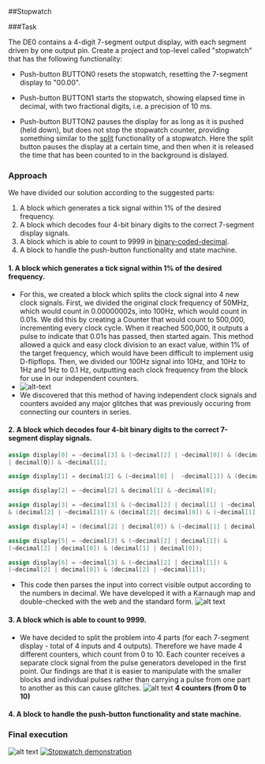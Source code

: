 ##Stopwatch

###Task

The DE0 contains a 4-digit 7-segment output display,
with each segment driven by one output pin. Create
a project and top-level called "stopwatch" that has
the following functionality:

- Push-button BUTTON0 resets the stopwatch,
  resetting the 7-segment display to "00.00".

- Push-button BUTTON1 starts the stopwatch,
  showing elapsed time in decimal, with two
  fractional digits, i.e. a precision of 10 ms.

- Push-button BUTTON2 pauses the display for as
  long as it is pushed (held down), but does not stop
  the stopwatch counter, providing something similar to the
  [split](http://en.wikipedia.org/wiki/Stopwatch) functionality
  of a stopwatch. Here the split button pauses the display at a certain time, and then when it is released the time that has been counted to in the background is dislayed.

### Approach

We have divided our solution according to the suggested parts:
  1. A block which generates a tick signal within 1% of the desired frequency.
  2. A block which decodes four 4-bit binary digits to the correct 7-segment display signals.
  3. A block which is able to count to 9999 in [binary-coded-decimal](http://en.wikipedia.org/wiki/Binary-coded_decimal).
  4. A block to handle the push-button functionality and state machine.

#### 1. A block which generates a tick signal within 1% of the desired frequency.
  - For this, we created a block which splits the clock signal into 4 new clock signals. First, we divided the original clock frequency of 50MHz, which would count in 0.00000002s, into 100Hz, which would count in 0.01s. We did this by creating a Counter that would count to 500,000, incrementing every clock cycle. When it reached 500,000, it outputs a pulse to indicate that 0.01s has passed, then started again. This method allowed a quick and easy clock division to an exact value, within 1% of the target frequency, which would have been difficult to implement usig D-flipflops. Then, we divided our 100Hz signal into 10Hz, and 10Hz to 1Hz and 1Hz to 0.1 Hz, outputting each clock frequency from the block for use in our independent counters.
  - ![alt-text](https://github.com/fexter-svk/EIE1-FPGA-lab-2016/blob/master/Resources/FPGA%20lab%20screenshots/stopwatch/clock_splitter.PNG)
  - We discovered that this method of having independent clock signals and counters avoided any major glitches that was previously occuring from connecting our counters in series.

#### 2. A block which decodes four 4-bit binary digits to the correct 7-segment display signals.
```Verilog
assign display[0] = ~decimal[3] & (~decimal[2] | ~decimal[0]) & (decimal[2] 
| decimal[O]) & ~decimal[1];

assign display[1] = decimal[2] & (~decimal[0] |  ~decimal[1]) & (decimal[0] | decimal[1]);

assign display[2] = ~decimal[2] & decimal[1] & ~decimal[0];

assign display[3] = ~decimal[3] & (~decimal[2] | decimal[1] | ~decimal[0])
& (decimal[2] | ~decimal[1]) & (decimal[2]| decimal[0]) & (~decimal[1] | decimal[0]);

assign display[4] = (decimal[2] | decimal[0]) & (~decimal[1] | decimal[0])

assign display[5] = ~decimal[3] & (~decimal[2] | decimal[1]) & 
(~decimal[2] | decimal[0]) & (decimal[1] | decimal[0]);

assign display[6] = ~decimal[3] & (~decimal[2] | decimal[1]) & 
(~decimal[2] | decimal[0]) & (decimal[2] | ~decimal[1]);
```
  - This code then parses the input into correct visible output according to the numbers in decimal. We have developed it with a Karnaugh map and double-checked with the web and the standard form. 
![alt text](http://www.thelearningpit.com/lp/doc/7seg/7truth.gif) 

#### 3. A block which is able to count to 9999.
  - We have decided to split the problem into 4 parts (for each 7-segment display - total of 4 inputs and 4 outputs). Therefore we have made 4 different counters, which count from 0 to 10. Each counter receives a separate clock signal from the pulse generators developed in the first point. Our findings are that it is easier to manipulate with the smaller blocks and individual pulses rather than carrying a pulse from one part to another as this can cause glitches. 
   ![alt text](http://i65.tinypic.com/11lhg08.png)
   __4 counters (from 0 to 10)__

#### 4. A block to handle the push-button functionality and state machine.

### Final execution
![alt text](http://i68.tinypic.com/sl4qq8.png)
[![Stopwatch demonstration](http://i68.tinypic.com/1pi7g0.png)](https://youtu.be/1N2TEmU0eFQ "Stopwatch demonstration")

